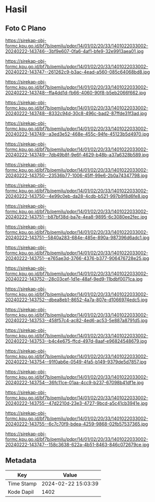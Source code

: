 # Hasil

## Foto C Plano

https://sirekap-obj-formc.kpu.go.id/bf7b/pemilu/pdpr/14/01/02/20/33/1401022033002-20240222-143746--3bf9e607-0fa6-4af1-bfe9-32e9913aea01.jpg

https://sirekap-obj-formc.kpu.go.id/bf7b/pemilu/pdpr/14/01/02/20/33/1401022033002-20240222-143747--261262c9-b3ac-4ead-a560-085c64068bd8.jpg

https://sirekap-obj-formc.kpu.go.id/bf7b/pemilu/pdpr/14/01/02/20/33/1401022033002-20240222-143748--ffa4dd1d-fb66-4060-90f8-b5eb2066f662.jpg

https://sirekap-obj-formc.kpu.go.id/bf7b/pemilu/pdpr/14/01/02/20/33/1401022033002-20240222-143748--8332c94d-30c8-496c-bad2-87ffde31f3ad.jpg

https://sirekap-obj-formc.kpu.go.id/bf7b/pemilu/pdpr/14/01/02/20/33/1401022033002-20240222-143749--a3ed3e52-468e-455c-94fe-45123b5d4970.jpg

https://sirekap-obj-formc.kpu.go.id/bf7b/pemilu/pdpr/14/01/02/20/33/1401022033002-20240222-143749--7db49b8f-9e6f-4629-b48b-a37a6328b589.jpg

https://sirekap-obj-formc.kpu.go.id/bf7b/pemilu/pdpr/14/01/02/20/33/1401022033002-20240222-143750--23536b77-1006-45ff-99e6-2b0a74347798.jpg

https://sirekap-obj-formc.kpu.go.id/bf7b/pemilu/pdpr/14/01/02/20/33/1401022033002-20240222-143750--4e99c0eb-da28-4cdb-b521-997b9f8d6fe8.jpg

https://sirekap-obj-formc.kpu.go.id/bf7b/pemilu/pdpr/14/01/02/20/33/1401022033002-20240222-143751--b87bf38d-ba7e-4ea8-9895-6c3080ee2fec.jpg

https://sirekap-obj-formc.kpu.go.id/bf7b/pemilu/pdpr/14/01/02/20/33/1401022033002-20240222-143751--5840a283-684e-485e-890a-987396d6adc1.jpg

https://sirekap-obj-formc.kpu.go.id/bf7b/pemilu/pdpr/14/01/02/20/33/1401022033002-20240222-143751--e765ae3d-3766-4376-b377-906476728e25.jpg

https://sirekap-obj-formc.kpu.go.id/bf7b/pemilu/pdpr/14/01/02/20/33/1401022033002-20240222-143752--28c03cef-1d1e-48af-9ed9-11bdbf0071ca.jpg

https://sirekap-obj-formc.kpu.go.id/bf7b/pemilu/pdpr/14/01/02/20/33/1401022033002-20240222-143752--dbea8eb1-8652-4a7a-807e-d1066974edc5.jpg

https://sirekap-obj-formc.kpu.go.id/bf7b/pemilu/pdpr/14/01/02/20/33/1401022033002-20240222-143753--458f57c4-ac82-4ed6-ac53-5e887a8791d5.jpg

https://sirekap-obj-formc.kpu.go.id/bf7b/pemilu/pdpr/14/01/02/20/33/1401022033002-20240222-143753--b4c4e675-ffcd-497d-8aaf-e96824548679.jpg

https://sirekap-obj-formc.kpu.go.id/bf7b/pemilu/pdpr/14/01/02/20/33/1401022033002-20240222-143754--91f0ab6e-0549-4fa5-b149-9379de5d7857.jpg

https://sirekap-obj-formc.kpu.go.id/bf7b/pemilu/pdpr/14/01/02/20/33/1401022033002-20240222-143754--36fc11ce-01aa-4cc9-b237-67098b41df1e.jpg

https://sirekap-obj-formc.kpu.go.id/bf7b/pemilu/pdpr/14/01/02/20/33/1401022033002-20240222-143755--47d2210d-23e3-4727-9bcd-a5c41cb3941e.jpg

https://sirekap-obj-formc.kpu.go.id/bf7b/pemilu/pdpr/14/01/02/20/33/1401022033002-20240222-143755--6c7c70f9-bdea-4259-9868-02fb57537365.jpg

https://sirekap-obj-formc.kpu.go.id/bf7b/pemilu/pdpr/14/01/02/20/33/1401022033002-20240222-143747--158c3638-622a-4b51-8463-846c072679ce.jpg


## Metadata

| Key        | Value               |
| ---------- | ------------------- |
| Time Stamp | 2024-02-22 15:03:39 |
| Kode Dapil | 1402                |



